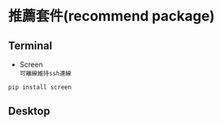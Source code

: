 # 推薦套件(recommend package)
## Terminal
* Screen  
`可離線維持ssh連線`  
```
pip install screen
```

## Desktop

